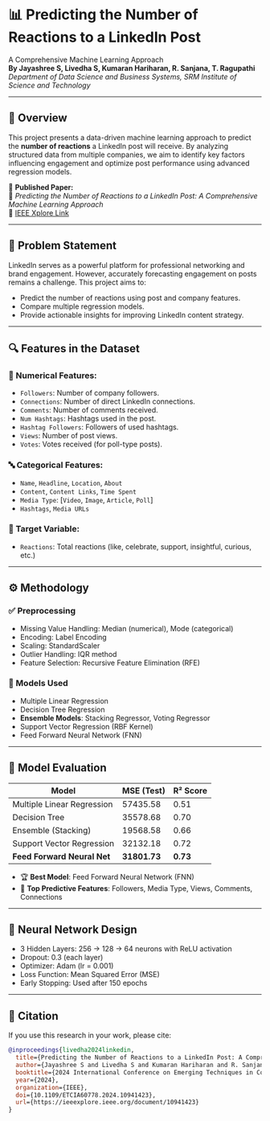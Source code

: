 # 📊 Predicting the Number of Reactions to a LinkedIn Post
A Comprehensive Machine Learning Approach  
**By Jayashree S, Livedha S, Kumaran Hariharan, R. Sanjana, T. Ragupathi**  
_Department of Data Science and Business Systems, SRM Institute of Science and Technology_

---

## 📌 Overview

This project presents a data-driven machine learning approach to predict the **number of reactions** a LinkedIn post will receive. By analyzing structured data from multiple companies, we aim to identify key factors influencing engagement and optimize post performance using advanced regression models.

📝 **Published Paper:**  
📄 *Predicting the Number of Reactions to a LinkedIn Post: A Comprehensive Machine Learning Approach*  
🔗 [IEEE Xplore Link](https://ieeexplore.ieee.org/document/10941423)

---

## 🧠 Problem Statement

LinkedIn serves as a powerful platform for professional networking and brand engagement. However, accurately forecasting engagement on posts remains a challenge. This project aims to:
- Predict the number of reactions using post and company features.
- Compare multiple regression models.
- Provide actionable insights for improving LinkedIn content strategy.

---

## 🔍 Features in the Dataset

### 🔢 Numerical Features:
- `Followers`: Number of company followers.
- `Connections`: Number of direct LinkedIn connections.
- `Comments`: Number of comments received.
- `Num Hashtags`: Hashtags used in the post.
- `Hashtag Followers`: Followers of used hashtags.
- `Views`: Number of post views.
- `Votes`: Votes received (for poll-type posts).

### 🔤 Categorical Features:
- `Name`, `Headline`, `Location`, `About`
- `Content`, `Content Links`, `Time Spent`
- `Media Type`: [`Video`, `Image`, `Article`, `Poll`]
- `Hashtags`, `Media URLs`

### 🎯 Target Variable:
- `Reactions`: Total reactions (like, celebrate, support, insightful, curious, etc.)

---

## ⚙️ Methodology

### ✅ Preprocessing
- Missing Value Handling: Median (numerical), Mode (categorical)
- Encoding: Label Encoding
- Scaling: StandardScaler
- Outlier Handling: IQR method
- Feature Selection: Recursive Feature Elimination (RFE)

### 🤖 Models Used
- Multiple Linear Regression
- Decision Tree Regression
- **Ensemble Models**: Stacking Regressor, Voting Regressor
- Support Vector Regression (RBF Kernel)
- Feed Forward Neural Network (FNN)

---

## 🧪 Model Evaluation

| Model                     | MSE (Test) | R² Score |
|--------------------------|------------|----------|
| Multiple Linear Regression | 57435.58   | 0.51     |
| Decision Tree             | 35578.68   | 0.70     |
| Ensemble (Stacking)       | 19568.58   | 0.66     |
| Support Vector Regression | 32132.18   | 0.72     |
| **Feed Forward Neural Net** | **31801.73** | **0.73**  |

- 🏆 **Best Model**: Feed Forward Neural Network (FNN)
- 🎯 **Top Predictive Features**: Followers, Media Type, Views, Comments, Connections

---

## 🧬 Neural Network Design

- 3 Hidden Layers: 256 → 128 → 64 neurons with ReLU activation
- Dropout: 0.3 (each layer)
- Optimizer: Adam (lr = 0.001)
- Loss Function: Mean Squared Error (MSE)
- Early Stopping: Used after 150 epochs

---

## 🔖 Citation

If you use this research in your work, please cite:

```bibtex
@inproceedings{livedha2024linkedin,
  title={Predicting the Number of Reactions to a LinkedIn Post: A Comprehensive Machine Learning Approach},
  author={Jayashree S and Livedha S and Kumaran Hariharan and R. Sanjana and T. Ragupathi},
  booktitle={2024 International Conference on Emerging Techniques in Computational Intelligence and Applications (ETCIA)},
  year={2024},
  organization={IEEE},
  doi={10.1109/ETCIA60778.2024.10941423},
  url={https://ieeexplore.ieee.org/document/10941423}
}
